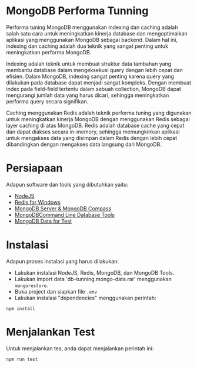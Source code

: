 # MongoDB Performa Tunning

Performa tuning MongoDB menggunakan indexing dan caching adalah salah satu cara untuk meningkatkan kinerja database dan mengoptimalkan aplikasi yang menggunakan MongoDB sebagai backend. Dalam hal ini, indexing dan caching adalah dua teknik yang sangat penting untuk meningkatkan performa MongoDB.

Indexing adalah teknik untuk membuat struktur data tambahan yang membantu database dalam mengeksekusi query dengan lebih cepat dan efisien. Dalam MongoDB, indexing sangat penting karena query yang dilakukan pada database dapat menjadi sangat kompleks. Dengan membuat index pada field-field tertentu dalam sebuah collection, MongoDB dapat mengurangi jumlah data yang harus dicari, sehingga meningkatkan performa query secara signifikan.

Caching menggunakan Redis adalah teknik performa tuning yang digunakan untuk meningkatkan kinerja MongoDB dengan menggunakan Redis sebagai layer caching di atas MongoDB. Redis adalah database cache yang cepat dan dapat diakses secara in-memory, sehingga memungkinkan aplikasi untuk mengakses data yang disimpan dalam Redis dengan lebih cepat dibandingkan dengan mengakses data langsung dari MongoDB.

# Persiapaan

Adapun software dan tools yang dibutuhkan yaitu:
- <a href="https://nodejs.org/en/download">NodeJS</a>
- <a href="https://github.com/tporadowski/redis/releases/download/v5.0.14.1/Redis-x64-5.0.14.1.msi">Redis for Windows</a>
- <a href="https://www.mongodb.com/try/download/community">MongoDB Server & MongoDB Compass</a>
- <a href="https://www.mongodb.com/try/download/database-tools">MongoDBCommand Line Database Tools</a>
- <a href="db-tunning.mongo-data.rar">MongoDB Data for Test</a>

# Instalasi

Adapun proses instalasi yang harus dilakukan:
- Lakukan instalasi NodeJS, Redis, MongoDB, dan MongoDB Tools.
- Lakukan import data 'db-tunning.mongo-data.rar' menggunakan `mongorestore`.
- Buka project dan siapkan file `.env`
- Lakukan instalasi "dependencies" menggunakan perintah:
```
npm install
```

# Menjalankan Test

Untuk menjalankan tes, anda dapat menjalankan perintah ini:

```
npm run test
```
